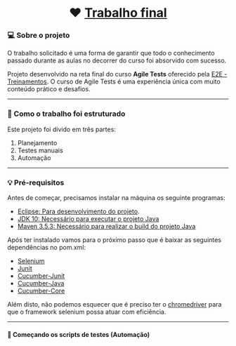 <h1 align="center">
	❤️ <a href="#"> Trabalho final </a>
</h1>



### 💻 Sobre o projeto

 O trabalho solicitado é uma forma de garantir que todo o conhecimento passado durante as aulas no decorrer do curso foi absorvido com sucesso.

Projeto desenvolvido na reta final do curso **Agile Tests** oferecido pela [E2E - Treinamentos](https://www.e2etreinamentos.com.br/).
O curso de Agile Tests é uma experiência única com muito conteúdo prático e desafios.

---

### 🚀 Como o trabalho foi estruturado

Este projeto foi divido em três partes:
1. Planejamento 
2. Testes manuais 
3. Automação

---

### 💡 Pré-requisitos

Antes de começar, precisamos instalar na máquina os seguinte programas:
- [Eclipse: Para desenvolvimento do projeto](https://www.eclipse.org/downloads/).
- [JDK 10: Necessário para executar o projeto Java](http://www.oracle.com/technetwork/java/javase/downloads/jdk10-downloads-4416644.html)
- [Maven 3.5.3: Necessário para realizar o build do projeto Java](http://mirror.nbtelecom.com.br/apache/maven/maven-3/3.5.3/binaries/apache-maven-3.5.3-bin.zip)

Após ter instalado vamos para o próximo passo que é baixar as seguintes dependências no pom.xml:
- [Selenium](https://mvnrepository.com/artifact/org.seleniumhq.selenium/selenium-java)
- [Junit](https://mvnrepository.com/artifact/junit/junit)
- [Cucumber-Junit](https://mvnrepository.com/artifact/info.cukes/cucumber-junit)
- [Cucumber-Java](https://mvnrepository.com/artifact/info.cukes/cucumber-java)
- [Cucumber-Core](https://mvnrepository.com/artifact/info.cukes/cucumber-core)

Além disto, não podemos esquecer que é preciso ter o [chromedriver](https://chromedriver.chromium.org/downloads) para que 
o framework selenium possa atuar com eficiência.

---

#### 🎲 Começando os scripts de testes (Automação)

